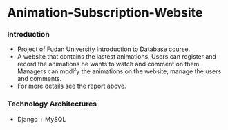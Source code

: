 # Animation-Subscription-Website

### Introduction
* Project of Fudan University Introduction to Database course.
* A website that contains the lastest animations. Users can register and record the animations he wants to watch and comment on them. Managers can modify the animations on the website, manage the users and comments.
* For more details see the report above.

### Technology Architectures
* Django + MySQL
